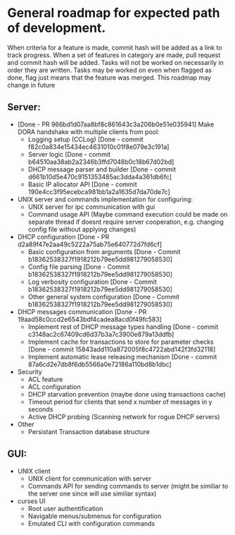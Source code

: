 # General roadmap for expected path of development.
When criteria for a feature is made, commit hash will be added as a link to track progress.
When a set of features in category are made, pull request and commit hash will be added.
Tasks will not be worked on necessarily in order they are written. 
Tasks may be worked on even when flagged as done, flag just means that the feature was merged.
This roadmap may change in future

## Server:
* [Done - PR 966bd1d07aa8bf8c861643c3a206b0e51e035941] Make DORA handshake with multiple clients from pool:
    - Logging setup (CCLog) [Done - commit f82c0a834e15434ec4631010c01f8e079e3c191a]
    - Server logic [Done - commit b64510aa38ab2a2346b3ffd7048b0c18b67d02bd]
    - DHCP message parser and builder [Done - commit d661b10d5e470c9151353485ac3dda4a361db6fc]
    - Basic IP allocator API [Done - commit 190e4cc3f95ecebca981bb1a2a1635d7da70de7c]
* UNIX server and commands implementation for configuring:
    - UNIX server for ipc communication with gui
    - Command usage API (Maybe command execution could be made on separate thread if doesnt require server cooperation, e.g. changing config file without applying changes)
* DHCP configuration [Done - PR d2a89f47e2aa49c5222a75ab75e640772d7fd6cf]
    - Basic configuration from arguments [Done - Commit b18362538327f1918212b79ee5dd981279058530]
    - Config file parsing [Done - Commit b18362538327f1918212b79ee5dd981279058530]
    - Log verbosity configuration [Done - Commit b18362538327f1918212b79ee5dd981279058530]
    - Other general system configuration [Done - Commit b18362538327f1918212b79ee5dd981279058530]
* DHCP messages communication [Done - PR 19aad58c0ccd2e6543bdf4cadea8acd0f49fc583]
    - Implement rest of DHCP message types handling [Done - commit c3148ac2c67409cd6d37b3a7c3900e879a13ddfb]
    - Implement cache for transactions to store for parameter checks [Done - commit 15843add110a872005f8c4722abd142f3fd32118]
    - Implement automatic lease releasing mechanism [Done - commit 87a6cd2e7db8f6db5566a0e72186a110bd8b1dbc]
* Security
    - ACL feature
    - ACL configuration
    - DHCP starvation prevention (maybe done using transactions cache)
    - Timeout period for clients that send x number of messages in y seconds
    - Active DHCP probing (Scanning network for rogue DHCP servers)
* Other
    - Persistant Transaction database structure

## GUI:
* UNIX client
    - UNIX client for communication with server
    - Commands API for sending commands to server (might be similiar to the server one since will use similiar syntax)
* curses UI
    - Root user authentification
    - Navigable menus/submenus for configuration
    - Emulated CLI with configuration commands
